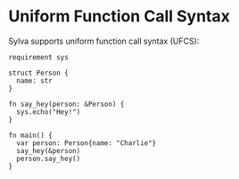 # Uniform Function Call Syntax

Sylva supports uniform function call syntax (UFCS):

```sylva
requirement sys

struct Person {
  name: str
}

fn say_hey(person: &Person) {
  sys.echo("Hey!")
}

fn main() {
  var person: Person{name: "Charlie"}
  say_hey(&person)
  person.say_hey()
}
```
